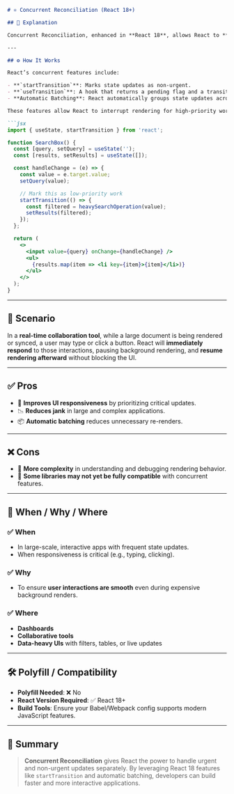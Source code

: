 
```md
# ⚛️ Concurrent Reconciliation (React 18+)

## 🧠 Explanation

Concurrent Reconciliation, enhanced in **React 18**, allows React to **interrupt, pause, and resume rendering work**. This means user interactions can be **prioritized over background tasks**, resulting in smoother and more responsive UIs.

---

## ⚙️ How It Works

React’s concurrent features include:

- **`startTransition`**: Marks state updates as non-urgent.
- **`useTransition`**: A hook that returns a pending flag and a transition-starting function.
- **Automatic Batching**: React automatically groups state updates across event handlers, timeouts, promises, etc.

These features allow React to interrupt rendering for high-priority work (like user inputs) and continue rendering afterward.

```jsx
import { useState, startTransition } from 'react';

function SearchBox() {
  const [query, setQuery] = useState('');
  const [results, setResults] = useState([]);

  const handleChange = (e) => {
    const value = e.target.value;
    setQuery(value);

    // Mark this as low-priority work
    startTransition(() => {
      const filtered = heavySearchOperation(value);
      setResults(filtered);
    });
  };

  return (
    <>
      <input value={query} onChange={handleChange} />
      <ul>
        {results.map(item => <li key={item}>{item}</li>)}
      </ul>
    </>
  );
}
```

---

## 📘 Scenario

In a **real-time collaboration tool**, while a large document is being rendered or synced, a user may type or click a button. React will **immediately respond** to those interactions, pausing background rendering, and **resume rendering afterward** without blocking the UI.

---

## ✅ Pros

- 🚀 **Improves UI responsiveness** by prioritizing critical updates.
- 📉 **Reduces jank** in large and complex applications.
- 📦 **Automatic batching** reduces unnecessary re-renders.

---

## ❌ Cons

- 🧩 **More complexity** in understanding and debugging rendering behavior.
- 🔌 **Some libraries may not yet be fully compatible** with concurrent features.

---

## 🧭 When / Why / Where

### ✅ When
- In large-scale, interactive apps with frequent state updates.
- When responsiveness is critical (e.g., typing, clicking).

### ✅ Why
- To ensure **user interactions are smooth** even during expensive background renders.

### ✅ Where
- **Dashboards**
- **Collaborative tools**
- **Data-heavy UIs** with filters, tables, or live updates

---

## 🛠 Polyfill / Compatibility

- **Polyfill Needed**: ❌ No
- **React Version Required**: ✅ React 18+
- **Build Tools**: Ensure your Babel/Webpack config supports modern JavaScript features.

---

## 📝 Summary

> **Concurrent Reconciliation** gives React the power to handle urgent and non-urgent updates separately. By leveraging React 18 features like `startTransition` and automatic batching, developers can build faster and more interactive applications.

```
